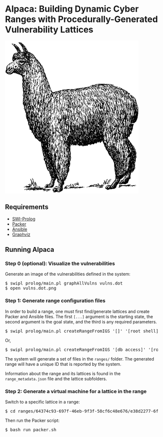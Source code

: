# Alpaca: Building Dynamic Cyber Ranges with Procedurally-Generated Vulnerability Lattices

![Logo](logo.png)

## Requirements

- [SWI-Prolog](http://www.swi-prolog.org/)
- [Packer](https://packer.io/)
- [Ansible](https://www.ansible.com/)
- [Graphviz](https://www.graphviz.org/)

## Running Alpaca

### Step 0 (optional): Visualize the vulnerabilities

Generate an image of the vulnerabilities defined in the system:

<pre>
$ swipl prolog/main.pl graphAllVulns vulns.dot
$ open vulns.dot.png
</pre>

### Step 1: Generate range configuration files

In order to build a range, one must first find/generate lattices and create Packer and Ansible files. The first `[...]` argument is the starting state, the second argument is the goal state, and the third is any required parameters.

<pre>
$ swipl prolog/main.pl createRangeFromIGS '[]' '[root_shell]' '[paramPasswordLength-5]'
</pre>

Or,

<pre>
$ swipl prolog/main.pl createRangeFromIGS '[db_access]' '[root_shell]' '[paramPasswordLength-5]'
</pre>

The system will generate a set of files in the `ranges/` folder. The generated range will have a unique ID that is reported by the system.

Information about the range and its lattices is found in the `range_metadata.json` file and the lattice subfolders.

### Step 2: Generate a virtual machine for a lattice in the range

Switch to a specific lattice in a range:

<pre>
$ cd ranges/64374c93-697f-46eb-9f3f-58cf6c48e676/e38d2277-6f1d-4b22-a9aa-c93781da1c39/
</pre>

Then run the Packer script:

<pre>
$ bash run_packer.sh
</pre>

